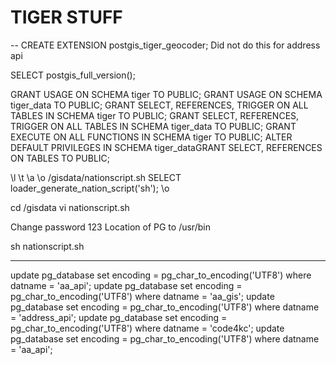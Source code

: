 # TIGER STUFF




-- CREATE EXTENSION postgis_tiger_geocoder; Did not do this for address api

SELECT postgis_full_version();

GRANT USAGE ON SCHEMA tiger TO PUBLIC;
GRANT USAGE ON SCHEMA tiger_data TO PUBLIC;
GRANT SELECT, REFERENCES, TRIGGER    ON ALL TABLES IN SCHEMA tiger TO PUBLIC;
GRANT SELECT, REFERENCES, TRIGGER    ON ALL TABLES IN SCHEMA tiger_data TO PUBLIC;
GRANT EXECUTE    ON ALL FUNCTIONS IN SCHEMA tiger TO PUBLIC;
ALTER DEFAULT PRIVILEGES IN SCHEMA tiger_dataGRANT SELECT, REFERENCES    ON TABLES TO PUBLIC;


\l
\t
\a
\o /gisdata/nationscript.sh
        SELECT loader_generate_nation_script('sh');
        \o


cd /gisdata
vi nationscript.sh

Change password 123
Location of PG to /usr/bin



sh nationscript.sh




-----

update pg_database set encoding = pg_char_to_encoding('UTF8') where datname = 'aa_api';
update pg_database set encoding = pg_char_to_encoding('UTF8') where datname = 'aa_gis';
update pg_database set encoding = pg_char_to_encoding('UTF8') where datname = 'address_api';
update pg_database set encoding = pg_char_to_encoding('UTF8') where datname = 'code4kc';
update pg_database set encoding = pg_char_to_encoding('UTF8') where datname = 'aa_api';
